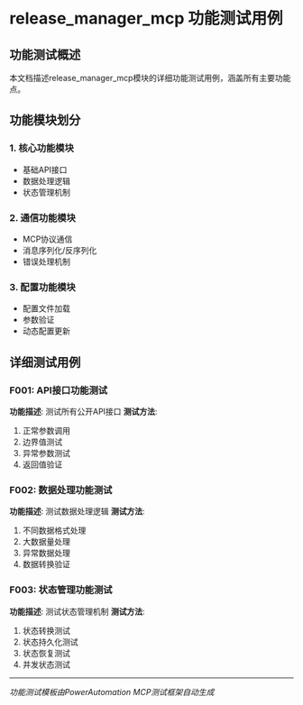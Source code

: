 # release_manager_mcp 功能测试用例

## 功能测试概述
本文档描述release_manager_mcp模块的详细功能测试用例，涵盖所有主要功能点。

## 功能模块划分

### 1. 核心功能模块
- 基础API接口
- 数据处理逻辑
- 状态管理机制

### 2. 通信功能模块  
- MCP协议通信
- 消息序列化/反序列化
- 错误处理机制

### 3. 配置功能模块
- 配置文件加载
- 参数验证
- 动态配置更新

## 详细测试用例

### F001: API接口功能测试
**功能描述**: 测试所有公开API接口
**测试方法**: 
1. 正常参数调用
2. 边界值测试
3. 异常参数测试
4. 返回值验证

### F002: 数据处理功能测试
**功能描述**: 测试数据处理逻辑
**测试方法**:
1. 不同数据格式处理
2. 大数据量处理
3. 异常数据处理
4. 数据转换验证

### F003: 状态管理功能测试
**功能描述**: 测试状态管理机制
**测试方法**:
1. 状态转换测试
2. 状态持久化测试
3. 状态恢复测试
4. 并发状态测试

---
*功能测试模板由PowerAutomation MCP测试框架自动生成*
